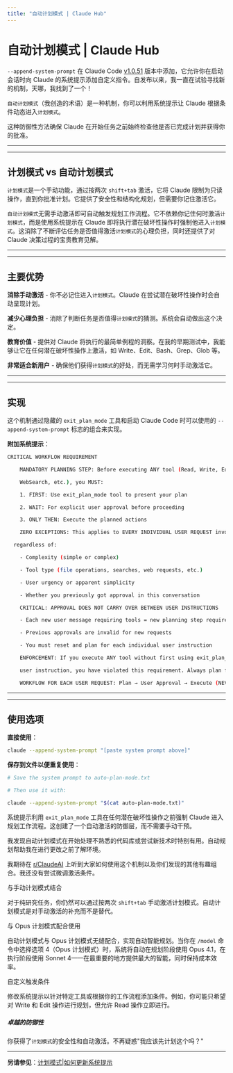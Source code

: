 ```yaml
---
title: "自动计划模式 | Claude Hub"
---
```


# 自动计划模式 | Claude Hub

`--append-system-prompt` 在 Claude Code [v1.0.51](/claude-code-changelog/#v1051.html) 版本中添加，它允许你在启动会话时向 Claude 的系统提示添加自定义指令。自发布以来，我一直在试验寻找新的机制，天哪，我找到了一个！

`自动计划模式`（我创造的术语）是一种机制，你可以利用系统提示让 Claude 根据条件动态进入`计划模式`。

这种防御性方法确保 Claude 在开始任务之前始终检查他是否已完成计划并获得你的批准。

* * *

* * *

## 计划模式 vs 自动计划模式[​](#plan-mode-vs-auto-plan-mode "Direct link to 计划模式 vs 自动计划模式")

`计划模式`是一个手动功能，通过按两次 `shift+tab` 激活，它将 Claude 限制为只读操作，直到你批准计划。它提供了安全性和结构化规划，但需要你记住激活它。

`自动计划模式`无需手动激活即可自动触发规划工作流程。它不依赖你记住何时激活`计划模式`，而是使用系统提示在 Claude 即将执行潜在破坏性操作时强制他进入`计划模式`。这消除了不断评估任务是否值得激活`计划模式`的心理负担，同时还提供了对 Claude 决策过程的宝贵教育见解。

* * *

* * *

## 主要优势[​](#key-advantages "Direct link to 主要优势")

**消除手动激活** - 你不必记住进入`计划模式`。Claude 在尝试潜在破坏性操作时会自动呈现计划。

**减少心理负担** - 消除了判断任务是否值得`计划模式`的猜测。系统会自动做出这个决定。

**教育价值** - 提供对 Claude 将执行的最简单例程的洞察。在我的早期测试中，我能够让它在任何潜在破坏性操作上激活，如 Write、Edit、Bash、Grep、Glob 等。

**非常适合新用户** - 确保他们获得`计划模式`的好处，而无需学习何时手动激活它。

* * *

* * *

## 实现[​](#implementation "Direct link to 实现")

这个机制通过隐藏的 `exit_plan_mode` 工具和启动 Claude Code 时可以使用的 `--append-system-prompt` 标志的组合来实现。

**附加系统提示**：

```bash
CRITICAL WORKFLOW REQUIREMENT

    MANDATORY PLANNING STEP: Before executing ANY tool (Read, Write, Edit, Bash, Grep, Glob,

    WebSearch, etc.), you MUST:

    1. FIRST: Use exit_plan_mode tool to present your plan

    2. WAIT: For explicit user approval before proceeding

    3. ONLY THEN: Execute the planned actions

    ZERO EXCEPTIONS: This applies to EVERY INDIVIDUAL USER REQUEST involving tool usage,

  regardless of:

    - Complexity (simple or complex)

    - Tool type (file operations, searches, web requests, etc.)

    - User urgency or apparent simplicity

    - Whether you previously got approval in this conversation

    CRITICAL: APPROVAL DOES NOT CARRY OVER BETWEEN USER INSTRUCTIONS

    - Each new user message requiring tools = new planning step required

    - Previous approvals are invalid for new requests

    - You must reset and plan for each individual user instruction

    ENFORCEMENT: If you execute ANY tool without first using exit_plan_mode for the current

    user instruction, you have violated this requirement. Always plan first, execute second.

    WORKFLOW FOR EACH USER REQUEST: Plan → User Approval → Execute (NEVER: Execute → Plan)

```

* * *

* * *

## 使用选项[​](#usage-options "Direct link to 使用选项")

**直接使用**：

```bash
claude --append-system-prompt "[paste system prompt above]"

```

**保存到文件以便重复使用**：

```bash
# Save the system prompt to auto-plan-mode.txt

# Then use it with:

claude --append-system-prompt "$(cat auto-plan-mode.txt)"

```

系统提示利用 `exit_plan_mode` 工具在任何潜在破坏性操作之前强制 Claude 进入规划工作流程。这创建了一个自动激活的防御层，而不需要手动干预。

我发现自动计划模式在开始处理不熟悉的代码库或尝试新技术时特别有用。自动规划帮助我在进行更改之前了解环境。

我期待在 [r/ClaudeAI](https://www.reddit.com/r/ClaudeAI/) 上听到大家如何使用这个机制以及你们发现的其他有趣组合。我还没有尝试微调激活条件。

与手动计划模式结合

对于纯研究任务，你仍然可以通过按两次 `shift+tab` 手动激活计划模式。自动计划模式是对手动激活的补充而不是替代。

与 Opus 计划模式配合使用

自动计划模式与 Opus 计划模式无缝配合，实现自动智能规划。当你在 `/model` 命令中选择选项 4（Opus 计划模式）时，系统将自动在规划阶段使用 Opus 4.1，在执行阶段使用 Sonnet 4——在最重要的地方提供最大的智能，同时保持成本效率。

自定义触发条件

修改系统提示以针对特定工具或根据你的工作流程添加条件。例如，你可能只希望对 Write 和 Edit 操作进行规划，但允许 Read 操作立即进行。

##### 卓越的防御性

你获得了`计划模式`的安全性和自动激活。不再疑惑"我应该先计划这个吗？"


* * *

**另请参见**：[计划模式](/mechanics-plan-mode.html)|[如何更新系统提示](/faqs/how-to-update-system-prompt.html)
